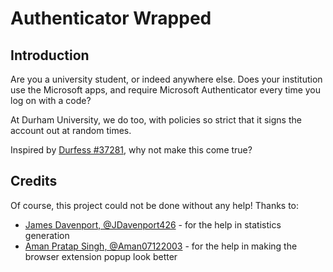 # Authenticator Wrapped #

## Introduction ##

Are you a university student, or indeed anywhere else. Does your institution use the Microsoft apps, and require Microsoft Authenticator every time you log on with a code? 

At Durham University, we do too, with policies so strict that it signs the account out at random times. 

Inspired by [Durfess #37281](https://www.facebook.com/hashtag/durfess37281), why not make this come true?

## Credits ##

Of course, this project could not be done without any help! Thanks to:

- [James Davenport, @JDavenport426](https://github.com/JDavenport426) - for the help in statistics generation
- [Aman Pratap Singh, @Aman07122003](https://github.com/Aman07122003) - for the help in making the browser extension popup look better